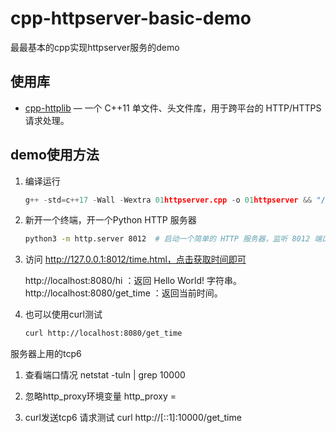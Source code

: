 # cpp-httpserver-basic-demo
最最基本的cpp实现httpserver服务的demo

## 使用库
- [cpp-httplib](https://github.com/yhirose/cpp-httplib.git) — 一个 C++11 单文件、头文件库，用于跨平台的 HTTP/HTTPS 请求处理。


## demo使用方法

1. 编译运行

    ```cpp
    g++ -std=c++17 -Wall -Wextra 01httpserver.cpp -o 01httpserver && "/home/weisiyuan/cpp/http_demo/"01httpserver
    ```

2. 新开一个终端，开一个Python HTTP 服务器

    ```bash
    python3 -m http.server 8012  # 启动一个简单的 HTTP 服务器，监听 8012 端口
    ```

3. 访问 http://127.0.0.1:8012/time.html，点击获取时间即可

    http://localhost:8080/hi ：返回 Hello World! 字符串。
    http://localhost:8080/get_time ：返回当前时间。


4. 也可以使用curl测试
    ```bash
    curl http://localhost:8080/get_time
    ```


服务器上用的tcp6

1. 查看端口情况
netstat -tuln | grep 10000

2. 忽略http_proxy环境变量
http_proxy = 

2. curl发送tcp6 请求测试
curl http://[::1]:10000/get_time